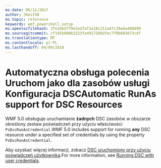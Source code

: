 ```yaml
---
ms.date: 06/12/2017
author: JKeithB
ms.topic: reference
keywords: wmf,powershell,setup
ms.openlocfilehash: 3fe24bd7f9e2ed7af2e18c211a47c39a6a460d99
ms.sourcegitcommit: cf195b090b3223fa4917206dfec7f0b603873cdf
ms.translationtype: MT
ms.contentlocale: pl-PL
ms.lasthandoff: 04/09/2018
---
```

# <a name="automatic-runas-support-for-dsc-resources"></a><span data-ttu-id="f6f91-102">Automatyczna obsługa polecenia Uruchom jako dla zasobów usługi Konfiguracja DSC</span><span class="sxs-lookup"><span data-stu-id="f6f91-102">Automatic RunAs support for DSC Resources</span></span>

<span data-ttu-id="f6f91-103">WMF 5.0 obsługuje uruchamianie **żadnych** DSC zasobów w obszarze określony zestaw poświadczeń przy użyciu właściwości `PsDscRunAsCredential`.</span><span class="sxs-lookup"><span data-stu-id="f6f91-103">WMF 5.0 includes support for running **any** DSC resource under a specified set of credentials by using the property `PsDscRunAsCredential`.</span></span>

<span data-ttu-id="f6f91-104">Aby uzyskać więcej informacji, zobacz [DSC uruchomiony przy użyciu poświadczeń użytkownika](https://msdn.microsoft.com/powershell/dsc/runasuser).</span><span class="sxs-lookup"><span data-stu-id="f6f91-104">For more information, see [Running DSC with user credentials](https://msdn.microsoft.com/powershell/dsc/runasuser).</span></span>